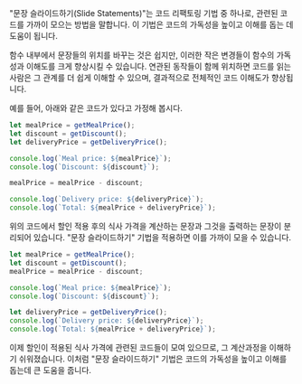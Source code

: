 "문장 슬라이드하기(Slide Statements)"는 코드 리팩토링 기법 중 하나로, 관련된 코드를 가까이 모으는 방법을 말합니다. 이 기법은 코드의 가독성을 높이고 이해를 돕는 데 도움이 됩니다.

함수 내부에서 문장들의 위치를 바꾸는 것은 쉽지만, 이러한 작은 변경들이 함수의 가독성과 이해도를 크게 향상시킬 수 있습니다. 연관된 동작들이 함께 위치하면 코드를 읽는 사람은 그 관계를 더 쉽게 이해할 수 있으며, 결과적으로 전체적인 코드 이해도가 향상됩니다.

예를 들어, 아래와 같은 코드가 있다고 가정해 봅시다.

```js
let mealPrice = getMealPrice();
let discount = getDiscount();
let deliveryPrice = getDeliveryPrice();

console.log(`Meal price: ${mealPrice}`);
console.log(`Discount: ${discount}`);

mealPrice = mealPrice - discount;

console.log(`Delivery price: ${deliveryPrice}`);
console.log(`Total: ${mealPrice + deliveryPrice}`);
```

위의 코드에서 할인 적용 후의 식사 가격을 계산하는 문장과 그것을 출력하는 문장이 분리되어 있습니다. "문장 슬라이드하기" 기법을 적용하면 이를 가까이 모을 수 있습니다.

```js
let mealPrice = getMealPrice();
let discount = getDiscount();
mealPrice = mealPrice - discount;

console.log(`Meal price: ${mealPrice}`);
console.log(`Discount: ${discount}`);

let deliveryPrice = getDeliveryPrice();
console.log(`Delivery price: ${deliveryPrice}`);
console.log(`Total: ${mealPrice + deliveryPrice}`);
```

이제 할인이 적용된 식사 가격에 관련된 코드들이 모여 있으므로, 그 계산과정을 이해하기 쉬워졌습니다. 이처럼 "문장 슬라이드하기" 기법은 코드의 가독성을 높이고 이해를 돕는데 큰 도움을 줍니다.